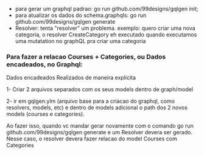 -   para gerar um graphql padrao: go run github.com/99designs/gqlgen init;
-   para atualizar os dados do schema.graphqls: go run github.com/99designs/gqlgen generate
-   Resolver: tenta "resolver" um problema. exemplo: quero criar uma nova categoria, o resolver CreateCategory eh executado quando executamos uma mutatation no graphQL pra criar uma categoria

### Para fazer a relacao Courses + Categories, ou Dados encadeados, no Graphql:

<p>Dados encadeados Realizados de maneira explicita</p>
<p>1- Criar 2 arquivos separados com os seus models dentro de graph/model</p>
<p>2- ir em gqlgen.ylm (arquivo base para a criacao do graphql, como resolvers, models, etc) e dentro de models adicional o path dos 2 novos models (courses e categories).</p>
Ao fazer isso, quando vc mandar gerar novamente com o comando go run github.com/99designs/gqlgen generate e um Resolver devera ser gerado. Nesse caso, o resolver devera fazer relacao do model Courses com Categories
